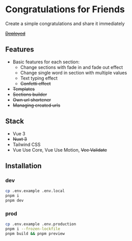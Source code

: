 # Congratulations for Friends

Create a simple congratulations and share it immediately

~~[Deployed](https://special-ff-hb.pages.dev)~~

## Features

- Basic features for each section:
  - Change sections with fade in and fade out effect
  - Change single word in section with multiple values
  - Text typing effect
  - ~~Confetti effect~~
- ~~Templates~~
- ~~Sections builder~~
- ~~Own url shortener~~
- ~~Managing created urls~~

## Stack

- Vue 3
- ~~Nuxt 3~~
- Tailwind CSS
- Vue Use Core, Vue Use Motion, ~~Vee Validate~~

## Installation

### dev

```bash
cp .env.example .env.local
pnpm i
pnpm dev
```

### prod

```bash
cp .env.example .env.production
pnpm i --frozen-lockfile
pnpm build && pnpm preview
```
